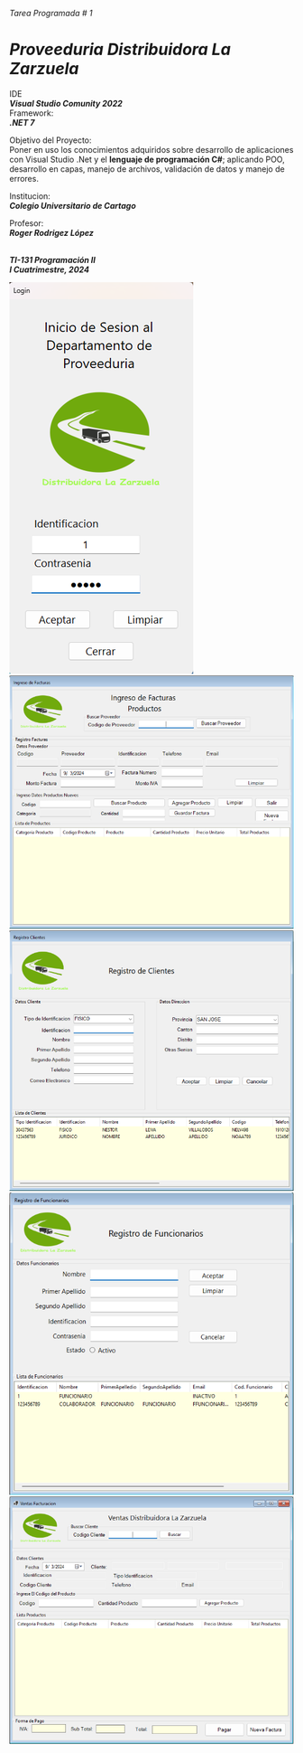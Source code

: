 _Tarea Programada # 1_<br>
# _<strong>Proveeduria Distribuidora La Zarzuela</strong>_ <br>
IDE <br> _<strong>Visual Studio Comunity 2022</strong>_ <br>
Framework: <br> _<strong>.NET 7</strong>_ <br>

Objetivo del Proyecto: <br> Poner en uso los conocimientos adquiridos sobre desarrollo de aplicaciones con 
Visual Studio .Net y el <strong>lenguaje de programación C#</strong>; aplicando POO, desarrollo en capas,
manejo de archivos, validación de datos y manejo de errores.

Institucion: <br> _<strong>Colegio Universitario de Cartago</strong>_ <br>

Profesor: <br> _<strong>Roger Rodrigez López</strong>_ <br>

<br> _<strong>TI-131 Programación II <br>   I Cuatrimestre, 2024</strong>_ <br>
 
![LoginProveeduria](img/Login.png)
![IngresoFacturas](img/IngresoFacturas.png)
![RegistroClientes](img/RegistroClientes.png)
![RegistroFuncionarios](img/RegistroFuncionarios.png)
![Ventas](img/Ventas.png)


